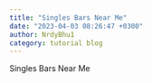 ```yaml
---
title: "Singles Bars Near Me"
date: "2023-04-03 08:26:47 +0300"
author: NrdyBhu1
category: tutorial blog
---
```

Singles Bars Near Me
